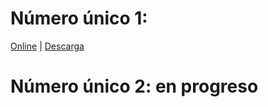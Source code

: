 # Número único 1:
[Online](https://drive.google.com/file/d/1Zi4r2KV-AM9SGMFoq0OExVqu1-_euy35/view?usp=sharing) | [Descarga](https://drive.google.com/file/d/1N7y8iZT06K3sH-FfFHqeMFu8xnZKHzgA/view?usp=sharing)

# **Número único 2: en progreso**
